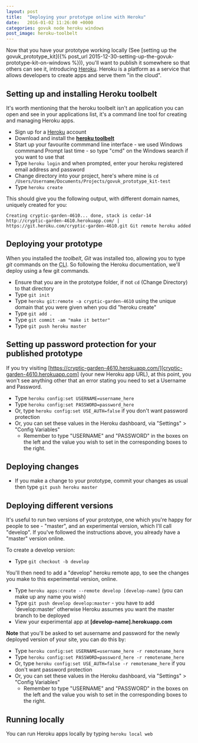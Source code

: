 ```yaml
---
layout: post
title:  "Deploying your prototype online with Heroku"
date:   2016-01-02 11:26:00 +0000
categories: govuk node heroku windows
post_image: heroku-toolbelt
---
```

Now that you have your prototype working locally (See [setting up the govuk_prototype_kit]({% post_url 2015-12-30-setting-up-the-govuk-prototype-kit-on-windows %})), you'll want to publish it somewhere so that others can see it, introducing [Heroku][heroku]. Heroku is a platform as a service that allows developers to create apps and serve them "in the cloud".

Setting up and installing Heroku toolbelt
-----------------------------------------
It's worth mentioning that the heroku toolbelt isn't an application you can open and see in your applications list, it's a command line tool for creating and managing Heroku apps.

* Sign up for a [Heroku][heroku] account
* Download and install the **[heroku toolbelt][heroku-toolbelt]**
* Start up your favourite commmand line interface - we used Windows commmand Prompt last time - so type "cmd" on the Windows search if you want to use that
* Type `heroku login` and when prompted, enter your heroku registered email address and password
* Change directory into your project, here's where mine is `cd /Users/Username/Documents/Projects/govuk_prototype_kit-test`
* Type `heroku create`

This should give you the following output, with different domain names, uniquely created for you:

`Creating cryptic-garden-4610... done, stack is cedar-14
http://cryptic-garden-4610.herokuapp.com/ | https://git.heroku.com/cryptic-garden-4610.git
Git remote heroku added`

Deploying your prototype
------------------------
When you installed the *toolbelt*, *Git* was installed too, allowing you to type *git* commands on the <acronym title="Command Line Interface">CLI</acronym>. So following the Heroku documentation, we'll deploy using a few git commands.

* Ensure that you are in the prototype folder, if not `cd` (Change Directory) to that directory
* Type `git init`
* Type `heroku git:remote -a cryptic-garden-4610` using the unique domain that you were given when you did "heroku create"
* Type `git add .`
* Type `git commit -am "make it better"`
* Type `git push heroku master`

Setting up password protection for your published prototype
-----------------------------------------------------------
If you try visiting [https://cryptic-garden-4610.herokuapp.com/][cryptic-garden-4610.herokuapp.com] (your new Heroku app URL), at this point, you won't see anything other that an error stating you need to set a Username and Password.

* Type `heroku config:set USERNAME=username_here`
* Type `heroku config:set PASSWORD=password_here`
* Or, type `heroku config:set USE_AUTH=false` if you don't want password protection
* Or, you can set these values in the Heroku dashboard, via "Settings" > "Config Variables"
  * Remember to type "USERNAME" and "PASSWORD" in the boxes on the left and the value you wish to set in the corresponding boxes to the right.

Deploying changes
-----------------
* If you make a change to your prototype, commit your changes as usual then type `git push heroku master`

Deploying different versions
----------------------------
It's useful to run two versions of your prototype, one which you're happy for people to see - "master", and an experimental version, which I'll call "develop". If you've followed the instructions above, you already have a "master" version online.

To create a develop version:

* Type `git checkout -b develop`

You'll then need to add a "develop" heroku remote app, to see the changes you make to this experimental version, online.

* Type `heroku apps:create --remote develop [develop-name]` (you can make up any name you wish)
* Type `git push develop develop:master` - you have to add 'develop:master' otherwise Heroku assumes you want the master branch to be deployed
* View your experimental app at **[develop-name].herokuapp.com**

**Note** that you'll be asked to set ausername and password for the newly deployed version of your site, you can do this by:

* Type `heroku config:set USERNAME=username_here -r remotename_here`
* Type `heroku config:set PASSWORD=password_here -r remotename_here`
* Or, type `heroku config:set USE_AUTH=false -r remotename_here` if you don't want password protection
* Or, you can set these values in the Heroku dashboard, via "Settings" > "Config Variables"
  * Remember to type "USERNAME" and "PASSWORD" in the boxes on the left and the value you wish to set in the corresponding boxes to the right.

Running locally
---------------
You can run Heroku apps locally by typing `heroku local web`

[heroku]: https://www.heroku.com/
[heroku-toolbelt]: https://toolbelt.heroku.com/
[cryptic-garden-4610.herokuapp.com]: https://cryptic-garden-4610.herokuapp.com/
